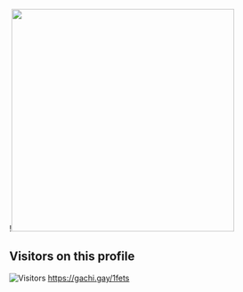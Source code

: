 !<img src="https://steamuserimages-a.akamaihd.net/ugc/97227892814497735/14D6B89B5BD0AAC190599EEA92F7B1A9BE8F78CB/" width="400" height="400">
## Visitors on this profile
![Visitors](https://count.getloli.com/get/@AlexStrew?theme=rule34)
https://gachi.gay/1fets
